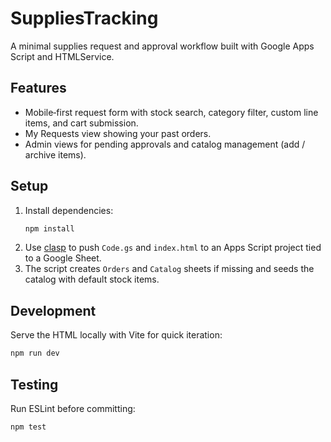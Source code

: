 # SuppliesTracking

A minimal supplies request and approval workflow built with Google Apps Script and HTMLService.

## Features
- Mobile‑first request form with stock search, category filter, custom line items, and cart submission.
- My Requests view showing your past orders.
- Admin views for pending approvals and catalog management (add / archive items).

## Setup
1. Install dependencies:
   ```bash
   npm install
   ```
2. Use [clasp](https://github.com/google/clasp) to push `Code.gs` and `index.html` to an Apps Script project tied to a Google Sheet.
3. The script creates `Orders` and `Catalog` sheets if missing and seeds the catalog with default stock items.

## Development
Serve the HTML locally with Vite for quick iteration:
```bash
npm run dev
```

## Testing
Run ESLint before committing:
```bash
npm test
```

